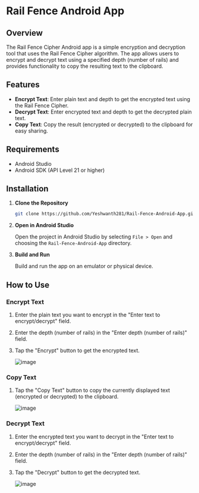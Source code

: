 # Rail Fence Android App

## Overview

The Rail Fence Cipher Android app is a simple encryption and decryption tool that uses the Rail Fence Cipher algorithm. The app allows users to encrypt and decrypt text using a specified depth (number of rails) and provides functionality to copy the resulting text to the clipboard.

## Features

- **Encrypt Text**: Enter plain text and depth to get the encrypted text using the Rail Fence Cipher.
- **Decrypt Text**: Enter encrypted text and depth to get the decrypted plain text.
- **Copy Text**: Copy the result (encrypted or decrypted) to the clipboard for easy sharing.

## Requirements

- Android Studio
- Android SDK (API Level 21 or higher)

## Installation

1. **Clone the Repository**

   ```bash
   git clone https://github.com/Yeshwanth281/Rail-Fence-Android-App.git
   ```
2. **Open in Android Studio**

    Open the project in Android Studio by selecting `File > Open` and choosing the `Rail-Fence-Android-App` directory.

3. **Build and Run**

   Build and run the app on an emulator or physical device.

## How to Use

### Encrypt Text

1. Enter the plain text you want to encrypt in the "Enter text to encrypt/decrypt" field.
2. Enter the depth (number of rails) in the "Enter depth (number of rails)" field.
3. Tap the "Encrypt" button to get the encrypted text.

   ![image](https://github.com/user-attachments/assets/022be3f8-2c94-4f13-9fa2-cec22595cc28)


### Copy Text

1. Tap the "Copy Text" button to copy the currently displayed text (encrypted or decrypted) to the clipboard.

   ![image](https://github.com/user-attachments/assets/53b60161-318d-4ed4-ac1d-edd091fa1dab)


### Decrypt Text

1. Enter the encrypted text you want to decrypt in the "Enter text to encrypt/decrypt" field.
2. Enter the depth (number of rails) in the "Enter depth (number of rails)" field.
3. Tap the "Decrypt" button to get the decrypted text.

   ![image](https://github.com/user-attachments/assets/0317fe72-6bae-4645-9d00-57f9a4153a46)

   



